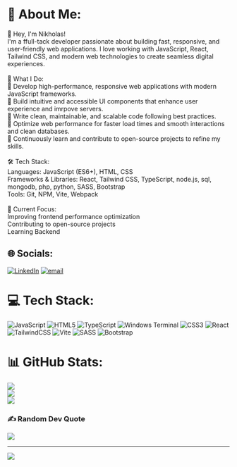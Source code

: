 # 💫 About Me:
👋 Hey, I'm Nikholas!<br>I'm a ffull-tack developer passionate about building fast, responsive, and user-friendly web applications. I love working with JavaScript, React, Tailwind CSS, and modern web technologies to create seamless digital experiences.<br><br>🚀 What I Do:<br>🔹 Develop high-performance, responsive web applications with modern JavaScript frameworks.<br>🔹 Build intuitive and accessible UI components that enhance user experience and imrpove servers.<br>🔹 Write clean, maintainable, and scalable code following best practices.<br>🔹 Optimize web performance for faster load times and smooth interactions and clean databases.<br>🔹 Continuously learn and contribute to open-source projects to refine my skills.<br><br>🛠 Tech Stack:<br>Languages: JavaScript (ES6+), HTML, CSS<br>Frameworks & Libraries: React, Tailwind CSS, TypeScript, node.js, sql, mongodb, php, python, SASS, Bootstrap<br>Tools: Git, NPM, Vite, Webpack<br><br>📌 Current Focus:<br>Improving frontend performance optimization<br>Contributing to open-source projects<br>Learning Backend 


## 🌐 Socials:
[![LinkedIn](https://img.shields.io/badge/LinkedIn-%230077B5.svg?logo=linkedin&logoColor=white)](https://linkedin.com/in/nikholasbenel) [![email](https://img.shields.io/badge/Email-D14836?logo=gmail&logoColor=white)](mailto:nikholas123@hotmail.com) 

# 💻 Tech Stack:
![JavaScript](https://img.shields.io/badge/javascript-%23323330.svg?style=for-the-badge&logo=javascript&logoColor=%23F7DF1E) ![HTML5](https://img.shields.io/badge/html5-%23E34F26.svg?style=for-the-badge&logo=html5&logoColor=white) ![TypeScript](https://img.shields.io/badge/typescript-%23007ACC.svg?style=for-the-badge&logo=typescript&logoColor=white) ![Windows Terminal](https://img.shields.io/badge/Windows%20Terminal-%234D4D4D.svg?style=for-the-badge&logo=windows-terminal&logoColor=white) ![CSS3](https://img.shields.io/badge/css3-%231572B6.svg?style=for-the-badge&logo=css3&logoColor=white) ![React](https://img.shields.io/badge/react-%2320232a.svg?style=for-the-badge&logo=react&logoColor=%2361DAFB) ![TailwindCSS](https://img.shields.io/badge/tailwindcss-%2338B2AC.svg?style=for-the-badge&logo=tailwind-css&logoColor=white) ![Vite](https://img.shields.io/badge/vite-%23646CFF.svg?style=for-the-badge&logo=vite&logoColor=white) ![SASS](https://img.shields.io/badge/SASS-hotpink.svg?style=for-the-badge&logo=SASS&logoColor=white) ![Bootstrap](https://img.shields.io/badge/bootstrap-%238511FA.svg?style=for-the-badge&logo=bootstrap&logoColor=white)
# 📊 GitHub Stats:
![](https://github-readme-stats.vercel.app/api?username=nikholas117&theme=dark&hide_border=false&include_all_commits=false&count_private=false)<br/>
![](https://github-readme-streak-stats.herokuapp.com/?user=nikholas117&theme=dark&hide_border=false)<br/>
![](https://github-readme-stats.vercel.app/api/top-langs/?username=nikholas117&theme=dark&hide_border=false&include_all_commits=false&count_private=false&layout=compact)

### ✍️ Random Dev Quote
![](https://quotes-github-readme.vercel.app/api?type=horizontal&theme=light)

---
[![](https://visitcount.itsvg.in/api?id=nikholas117&icon=0&color=0)](https://visitcount.itsvg.in)

<!-- Proudly created with GPRM ( https://gprm.itsvg.in ) -->
